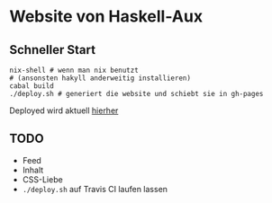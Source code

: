 # Website von Haskell-Aux

## Schneller Start
```
nix-shell # wenn man nix benutzt
# (ansonsten hakyll anderweitig installieren)
cabal build
./deploy.sh # generiert die website und schiebt sie in gh-pages
```

Deployed wird aktuell [hierher](https://haskell-aux.github.io/haskell-augsburg.de/)

## TODO
* Feed
* Inhalt
* CSS-Liebe
* `./deploy.sh` auf Travis CI laufen lassen
